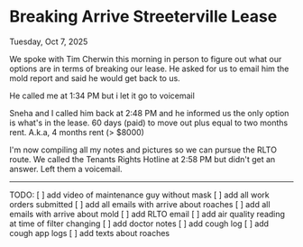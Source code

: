 # Breaking Arrive Streeterville Lease

Tuesday, Oct 7, 2025

We spoke with Tim Cherwin this morning in person to figure out what our options are in terms of breaking our lease. He asked for us to email him the mold report and said he would get back to us. 

He called me at 1:34 PM but i let it go to voicemail

Sneha and I called him back at 2:48 PM and he informed us the only option is what's in the lease. 60 days (paid) to move out plus equal to two months rent. A.k.a, 4 months rent (> $8000)

I'm now compiling all my notes and pictures so we can pursue the RLTO route. We called the Tenants Rights Hotline at 2:58 PM but didn't get an answer. Left them a voicemail.


_____________________


TODO:
[ ] add video of maintenance guy without mask
[ ] add all work orders submitted
[ ] add all emails with arrive about roaches
[ ] add all emails with arrive about mold
[ ] add RLTO email
[ ] add air quality reading at time of filter changing
[ ] add doctor notes
[ ] add cough log
[ ] add cough app logs
[ ] add texts about roaches

